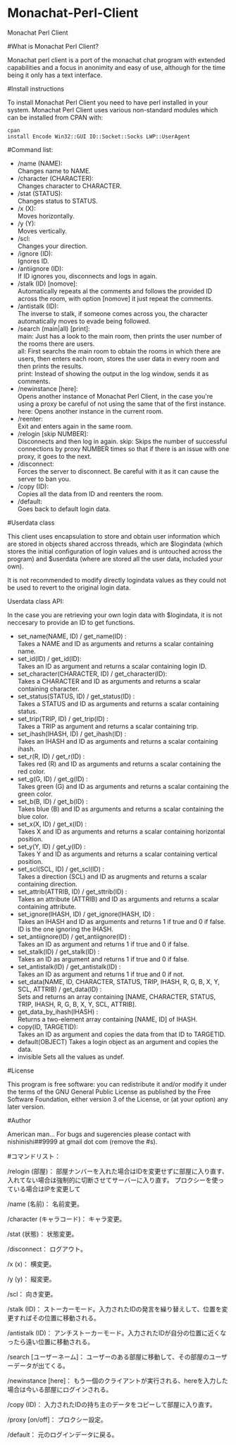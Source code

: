 # Monachat-Perl-Client
Monachat Perl Client


#What is Monachat Perl Client?

Monachat perl client is a port of the monachat chat program with extended capabilities and a focus in anonimity and easy of use, although for the time being it only has a text interface.


#Install instructions

To install Monachat Perl Client you need to have perl installed in your system.
Monachat Perl Client uses various non-standard modules which can be installed from CPAN with:

```
cpan
install Encode Win32::GUI IO::Socket::Socks LWP::UserAgent
```


#Command list:

* /name (NAME):<br>
Changes name to NAME.
* /character (CHARACTER):<br>
Changes character to CHARACTER.
* /stat (STATUS):<br>
Changes status to STATUS.
* /x (X):<br>
Moves horizontally.
* /y (Y):<br>
Moves vertically.
* /scl:<br>
Changes your direction.
* /ignore (ID):<br>
Ignores ID.
* /antiignore (ID):<br>
If ID ignores you, disconnects and logs in again.
* /stalk (ID) [nomove]:<br>
Automatically repeats al the comments and follows the provided ID across the room, with option [nomove] it just repeat the comments.
* /antistalk (ID):<br>
The inverse to stalk, if someone comes across you, the character automatically moves to evade being followed.
* /search (main|all) [print]:<br>
   main: Just has a look to the main room, then prints the user number of the rooms there are users.<br>
   all: First searchs the main room to obtain the rooms in which there are users, then enters each room, stores the user data in every room and then prints the results.<br>
   print: Instead of showing the output in the log window, sends it as comments.<br>
* /newinstance [here]:<br>
Opens another instance of Monachat Perl Client, in the case you're using a proxy be careful of not using the same that of the first instance.
  here: Opens another instance in the current room.
* /reenter:<br>
Exit and enters again in the same room.
* /relogin [skip NUMBER]:<br>
Disconnects and then log in again.
    skip: Skips the number of successful connections by proxy NUMBER times so that if there is an issue with one proxy, it goes to the next.
* /disconnect:<br>
Forces the server to disconnect. Be careful with it as it can cause the server to ban you.
* /copy (ID):<br>
Copies all the data from ID and reenters the room.
* /default:<br>
Goes back to default login data.


#Userdata class

This client uses encapsulation to store and obtain user information which are stored in objects shared accross threads, which are $logindata (which stores the initial configuration of login values and is untouched across the program) and $userdata (where are stored all the user data, included your own).

It is not recommended to modify directly logindata values as they could not be used to revert to the original login data.

Userdata class API:

In the case you are retrieving your own login data with $logindata, it is not neccesary to provide an ID to get functions.

* set_name(NAME, ID) / get_name(ID) :<br>
Takes a NAME and ID as arguments and returns a scalar containing name.
* set_id(ID) / get_id(ID):<br>
Takes an ID as argument and returns a scalar containing login ID.
* set_character(CHARACTER, ID) / get_character(ID):<br>
Takes a CHARACTER and ID as arguments and returns a scalar containing character.
* set_status(STATUS, ID) / get_status(ID) :<br>
Takes a STATUS and ID as arguments and returns a scalar containing status.
* set_trip(TRIP, ID) / get_trip(ID) :<br>
Takes a TRIP as argument and returns a scalar containing trip.
* set_ihash(IHASH, ID) / get_ihash(ID) :<br>
Takes an IHASH and ID as arguments and returns a scalar containing ihash.
* set_r(R, ID) / get_r(ID) :<br>
Takes red (R) and ID as arguments and returns a scalar containing the red color.
* set_g(G, ID) / get_g(ID) :<br>
Takes green (G) and ID as arguments and returns a scalar containing the green color.
* set_b(B, ID) / get_b(ID) :<br>
Takes blue (B) and ID as arguments and returns a scalar containing the blue color.
* set_x(X, ID) / get_x(ID) :<br>
Takes X and ID as arguments and returns a scalar containing horizontal position.
* set_y(Y, ID) / get_y(ID) :<br>
Takes Y and ID as arguments and returns a scalar containing vertical position.
* set_scl(SCL, ID) / get_scl(ID) :<br>
Takes a direction (SCL) and ID as arugments and returns a scalar containing direction.
* set_attrib(ATTRIB, ID) / get_sttrib(ID) :<br>
Takes an attribute (ATTRIB) and ID as arguments and returns a scalar containing attribute.
* set_ignore(IHASH, ID) / get_ignore(IHASH, ID) :<br>
Takes an IHASH and ID as arguments and returns 1 if true and 0 if false. ID is the one ignoring the IHASH.
* set_antiignore(ID) / get_antiignore(ID) :<br>
Takes an ID as argument and returns 1 if true and 0 if false.
* set_stalk(ID) / get_stalk(ID) :<br>
Takes an ID as argument and returns 1 if true and 0 if false.
* set_antistalk(ID) / get_antistalk(ID) :<br>
Takes an ID as argument and returns 1 if true and 0 if not.
* set_data(NAME, ID, CHARACTER, STATUS, TRIP, IHASH, R, G, B, X, Y, SCL, ATTRIB) / get_data(ID) :<br>
Sets and returns an array containing [NAME, CHARACTER, STATUS, TRIP, IHASH, R, G, B, X, Y, SCL, ATTRIB].
* get_data_by_ihash(IHASH) :<br>
Returns a two-element array containing [NAME, ID] of IHASH.
* copy(ID, TARGETID):<br>
Takes an ID as argument and copies the data from that ID to TARGETID.
* default(OBJECT)
Takes a login object as an argument and copies the data.
* invisible
Sets all the values as undef.


#License

This program is free software: you can redistribute it and/or modify it under the terms of the GNU General Public License as published by the Free Software Foundation, either version 3 of the License, or (at your option) any later version.


#Author

American man...
For bugs and sugerencies please contact with nishinishi##9999 at gmail dot com (remove the #s).





#コマンドリスト：

/relogin (部屋)：
部屋ナンバーを入れた場合はIDを変更せずに部屋に入り直す、入れてない場合は強制的に切断させてサーバーに入り直す。
プロクシーを使っている場合はIPを変更して

/name (名前)：
名前変更。

/character (キャラコード)：
キャラ変更。

/stat (状態)：
状態変更。

/disconnect：
ログアウト。

/x (x)：
横変更。

/y (y)：
縦変更。

/scl：
向き変更。

/stalk (ID)：
ストーカーモード。入力されたIDの発言を繰り替えして、位置を変更すればその位置に移動される。

/antistalk (ID)：
アンチストーカーモード。入力されたIDが自分の位置に近くなったら遠い位置に移動される。

/search [ユーザーネーム]：
ユーザーのある部屋に移動して、その部屋のユーザーデータが出てくる。

/newinstance [here]：
もう一個のクライアントが実行される、hereを入力した場合は今いる部屋にログインされる。

/copy (ID)：
入力されたIDの持ち主のデータをコピーして部屋に入り直す。

/proxy [on/off]：
プロクシー設定。

/default：
元のログインデータに戻る。
